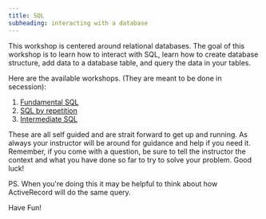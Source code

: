 ```yaml
---
title: SQL
subheading: interacting with a database
---
```


This workshop is centered around relational databases. The goal of this workshop is to learn how to interact with SQL, learn how to create database structure, add data to a database table, and query the data in your tables.

Here are the available workshops. (They are meant to be done in secession):

1. [Fundamental SQL](http://tutorials.jumpstartlab.com/topics/sql/fundamental_sql.html)
1. [SQL by repetition](http://sql-by-repetition.herokuapp.com/)
1. [Intermediate SQL](https://github.com/turingschool/lesson_plans/blob/master/ruby_03-professional_rails_applications/intermediate_sql.md)

These are all self guided and are strait forward to get up and running. As always your instructor will be around for guidance and help if you need it. Remember, if you come with a question, be sure to tell the instructor the context and what you have done so far to try to solve your problem. Good luck!

PS. When you're doing this it may be helpful to think about how ActiveRecord will do the same query.

Have Fun!
